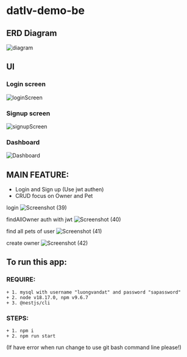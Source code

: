 # datlv-demo-be <br>
## ERD Diagram
![diagram](https://github.com/luongvandat-it/datlv-demo-be/assets/97280157/e6ec08fa-2eab-49e1-99fe-ec01c17d1c5d)

## UI
### Login screen
![loginScreen](https://github.com/luongvandat-it/datlv-demo-be/assets/97280157/f67d7aae-a46f-437d-9eab-6028875168ab)

### Signup screen
![signupScreen](https://github.com/luongvandat-it/datlv-demo-be/assets/97280157/d40e6d9f-901d-4b57-ad12-cce19a7b8716)

### Dashboard
![Dashboard](https://github.com/luongvandat-it/datlv-demo-be/assets/97280157/7f7e3d16-079e-42f4-9492-4a88b071c5fc)

## MAIN FEATURE:
  + Login and Sign up (Use jwt authen)
  + CRUD focus on Owner and Pet

login
![Screenshot (39)](https://github.com/luongvandat-it/datlv-demo-be/assets/97280157/a966bd48-dc0a-464a-bcb0-1ffd7f425623)

findAllOwner auth with jwt
![Screenshot (40)](https://github.com/luongvandat-it/datlv-demo-be/assets/97280157/68450387-aa6e-407c-8448-07c30b0334cf)

find all pets of user
![Screenshot (41)](https://github.com/luongvandat-it/datlv-demo-be/assets/97280157/fc06ebd9-9c74-4565-825b-8631f4ad0cea)

create owner
![Screenshot (42)](https://github.com/luongvandat-it/datlv-demo-be/assets/97280157/5b4a547a-3b01-4ee7-9498-03f785a4a463)

## To run this app: <br>
  ### REQUIRE:
    + 1. mysql with username "luongvandat" and password "sapassword"
    + 2. node v18.17.0, npm v9.6.7
    + 3. @nestjs/cli
  ### STEPS:
    + 1. npm i
    + 2. npm run start
(If have error when run change to use git bash command line please!)

